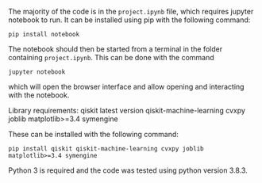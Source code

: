 The majority of the code is in the `project.ipynb` file, which requires jupyter notebook to run.
It can be installed using pip with the following command:

```pip install notebook```

The notebook should then be started from a terminal in the folder containing `project.ipynb`.
This can be done with the command

```jupyter notebook```

which will open the browser interface and allow opening and interacting with the notebook.

Library requirements:
qiskit latest version
qiskit-machine-learning
cvxpy
joblib
matplotlib>=3.4
symengine

These can be installed with the following command:

```pip install qiskit qiskit-machine-learning cvxpy joblib matplotlib>=3.4 symengine```

Python 3 is required and the code was tested using python version 3.8.3.
